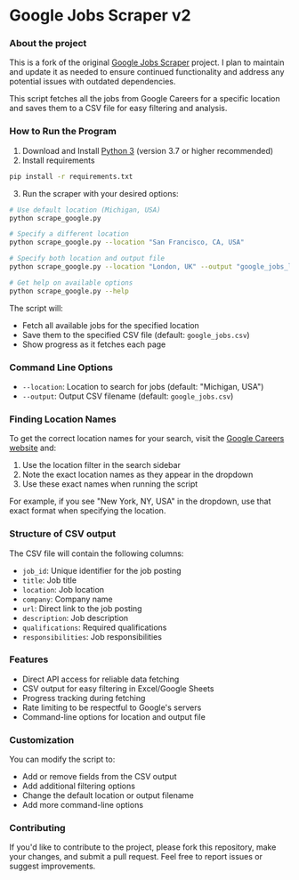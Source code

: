 # Google Jobs Scraper v2

### About the project

This is a fork of the original [Google Jobs Scraper](https://github.com/alimahmoud7/google-jobs-scraper) project. I plan to maintain and update it as needed to ensure continued functionality and address any potential issues with outdated dependencies.

This script fetches all the jobs from Google Careers for a specific location and saves them to a CSV file for easy filtering and analysis.

### How to Run the Program

1. Download and Install [Python 3](https://www.python.org/) (version 3.7 or higher recommended)
2. Install requirements
```bash
pip install -r requirements.txt
```
3. Run the scraper with your desired options:

```bash
# Use default location (Michigan, USA)
python scrape_google.py

# Specify a different location
python scrape_google.py --location "San Francisco, CA, USA"

# Specify both location and output file
python scrape_google.py --location "London, UK" --output "google_jobs_london.csv"

# Get help on available options
python scrape_google.py --help
```

The script will:
- Fetch all available jobs for the specified location
- Save them to the specified CSV file (default: `google_jobs.csv`)
- Show progress as it fetches each page

### Command Line Options

- `--location`: Location to search for jobs (default: "Michigan, USA")
- `--output`: Output CSV filename (default: `google_jobs.csv`)

### Finding Location Names
To get the correct location names for your search, visit the [Google Careers website](https://www.google.com/about/careers/applications/jobs) and:
1. Use the location filter in the search sidebar
2. Note the exact location names as they appear in the dropdown
3. Use these exact names when running the script

For example, if you see "New York, NY, USA" in the dropdown, use that exact format when specifying the location.

### Structure of CSV output 
The CSV file will contain the following columns:
- `job_id`: Unique identifier for the job posting
- `title`: Job title
- `location`: Job location
- `company`: Company name
- `url`: Direct link to the job posting
- `description`: Job description
- `qualifications`: Required qualifications
- `responsibilities`: Job responsibilities

### Features
- Direct API access for reliable data fetching
- CSV output for easy filtering in Excel/Google Sheets
- Progress tracking during fetching
- Rate limiting to be respectful to Google's servers
- Command-line options for location and output file

### Customization
You can modify the script to:
- Add or remove fields from the CSV output
- Add additional filtering options
- Change the default location or output filename
- Add more command-line options

### Contributing
If you'd like to contribute to the project, please fork this repository, make your changes, and submit a pull request. Feel free to report issues or suggest improvements.
